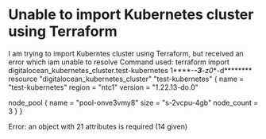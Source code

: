 
# Unable to import Kubernetes cluster using Terraform

I am trying to import Kuberntes cluster using Terraform, but received an error which iam unable to resolve
Command used:
terraform import digitalocean_kubernetes_cluster.test-kubernetes 1****-***-3**-z0**-d********
resource "digitalocean_kubernetes_cluster" "test-kubernetes" {
  name    = "test-kubernetes"
  region  = "ntc1"
  version = "1.22.13-do.0"

  node_pool {
    name       = "pool-onve3vmy8"
    size       = "s-2vcpu-4gb"
    node_count = 3
  }
}


Error: an object with 21 attributes is required (14 given)


        